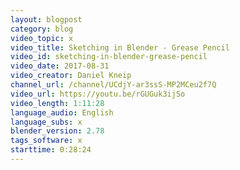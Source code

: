 ```yaml
---
layout: blogpost
category: blog
video_topic: x
video_title: Sketching in Blender - Grease Pencil
video_id: sketching-in-blender-grease-pencil
video_date: 2017-08-31
video_creator: Daniel Kneip
channel_url: /channel/UCdjY-ar3ssS-MP2MCeu2f7Q
video_url: https://youtu.be/rGUGuk3ijSo
video_length: 1:11:28
language_audio: English
language_subs: x
blender_version: 2.78
tags_software: x
starttime: 0:28:24
---
```

